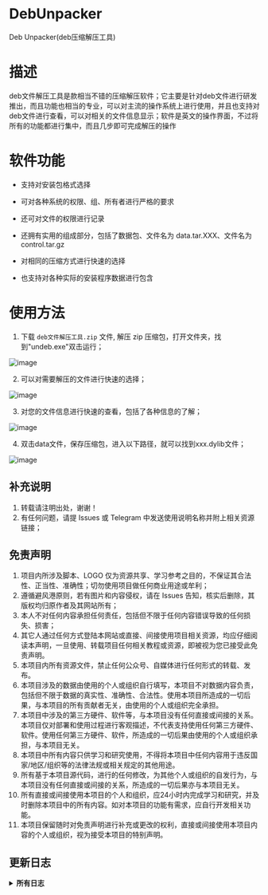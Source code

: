 # DebUnpacker
Deb Unpacker(deb压缩解压工具)


# 描述
deb文件解压工具是款相当不错的压缩解压软件；它主要是针对deb文件进行研发推出，而且功能也相当的专业，可以对主流的操作系统上进行使用，并且也支持对deb文件进行查看，可以对相关的文件信息显示；软件是英文的操作界面，不过将所有的功能都进行集中，而且几步即可完成解压的操作

# 软件功能
- 支持对安装包格式选择

- 可对各种系统的权限、组、所有者进行严格的要求

- 还可对文件的权限进行记录

- 还拥有实用的组成部分，包括了数据包、文件名为 data.tar.XXX、文件名为 control.tar.gz

- 对相同的压缩方式进行快速的选择

- 也支持对各种实际的安装程序数据进行包含


# 使用方法
1. 下载 ` deb文件解压工具.zip ` 文件, 解压 zip 压缩包，打开文件夹，找到"undeb.exe"双击运行；

  ![image](https://user-images.githubusercontent.com/94276146/173215107-6d87a943-44c0-4f7c-9d40-f6edbe5371c8.png)
  
2. 可以对需要解压的文件进行快速的选择；

  ![image](https://user-images.githubusercontent.com/94276146/173215146-3fd4a730-b35e-4bcf-a9d5-3ae05c631321.png)
  
3. 对您的文件信息进行快速的查看，包括了各种信息的了解；

  ![image](https://user-images.githubusercontent.com/94276146/173215167-91b41e28-7988-4b6e-a804-c894106731ad.png)
  
4. 双击data文件，保存压缩包，进入以下路径，就可以找到xxx.dylib文件；

  ![image](https://user-images.githubusercontent.com/94276146/173215190-8d0f4114-eeb1-4452-b89a-7f6b9ea97a58.png)
  
  
  

## 补充说明
1. 转载请注明出处，谢谢！<br>
2. 有任何问题，请提 Issues 或 Telegram 中发送使用说明名称并附上相关资源链接；<br>

## 免责声明
1. 项目内所涉及脚本、LOGO 仅为资源共享、学习参考之目的，不保证其合法性、正当性、准确性；切勿使用项目做任何商业用途或牟利；<br>
2. 遵循避风港原则，若有图片和内容侵权，请在 Issues 告知，核实后删除，其版权均归原作者及其网站所有；<br>
3. 本人不对任何内容承担任何责任，包括但不限于任何内容错误导致的任何损失、损害；<br>
4. 其它人通过任何方式登陆本网站或直接、间接使用项目相关资源，均应仔细阅读本声明，一旦使用、转载项目任何相关教程或资源，即被视为您已接受此免责声明。<br>
5. 本项目内所有资源文件，禁止任何公众号、自媒体进行任何形式的转载、发布。
6. 本项目涉及的数据由使用的个人或组织自行填写，本项目不对数据内容负责，包括但不限于数据的真实性、准确性、合法性。使用本项目所造成的一切后果，与本项目的所有贡献者无关，由使用的个人或组织完全承担。
7. 本项目中涉及的第三方硬件、软件等，与本项目没有任何直接或间接的关系。本项目仅对部署和使用过程进行客观描述，不代表支持使用任何第三方硬件、软件。使用任何第三方硬件、软件，所造成的一切后果由使用的个人或组织承担，与本项目无关。
8. 本项目中所有内容只供学习和研究使用，不得将本项目中任何内容用于违反国家/地区/组织等的法律法规或相关规定的其他用途。
9. 所有基于本项目源代码，进行的任何修改，为其他个人或组织的自发行为，与本项目没有任何直接或间接的关系，所造成的一切后果亦与本项目无关。
10. 所有直接或间接使用本项目的个人和组织，应24小时内完成学习和研究，并及时删除本项目中的所有内容。如对本项目的功能有需求，应自行开发相关功能。
11. 本项目保留随时对免责声明进行补充或更改的权利，直接或间接使用本项目内容的个人或组织，视为接受本项目的特别声明。

## 更新日志
<details>
<summary><strong>所有日志</strong></summary><br>
<strong>v1.0</strong><br>
2022-01-07<br>
* 更新<br>
1. 更新 README 文档
<br>
